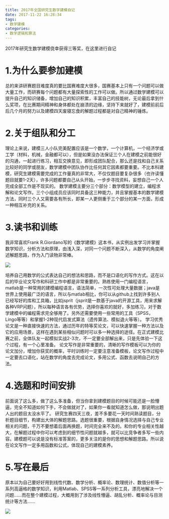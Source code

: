 ```yaml
---
title: 2017年全国研究生数学建模自记
date: 2017-11-22 16:28:34
tags:
- 数学建模
categories:
- 数学逻辑和算法
---
```


2017年研究生数学建模侥幸获得三等奖，在这里进行自记
<!--more-->

# 1.为什么要参加建模

总的来讲研赛题目难度真的要比国赛难度大很多，国赛基本上只有一个问题可以做大量工作，而研赛每个问题都有大量探索性的工作可以做。所以通过数学建模可以提升自己的知识储备，增加自己的知识积累，丰富自己的技能树，无论最后拿到什么奖项，在比赛期间精神和身体都处在崩溃的边缘，坚持下来就好了，建模前前后后几个月的努力以及建模四天废寝忘食的解题过程都是对自己精神的锤炼。

# 2.关于组队和分工

理论上来说，建模三人小队完美配置应该是一个数学，一个计算机，一个经济学或工学（材料，机械，金融都可以），但是如果没办法保证三个人在建模之前能很好的沟通，一起进行练习，相互交换意见，即形成团队配合，那么还是找和自己关系比较好的同学或朋友，数学建模中团队协作比任何其它因素都要重要。不比本科建模，研究生建模需要完成的工作量真的非常大，不仅仅题目要复杂很多（也许读懂题目就要1-2天），许多问题都要自己从头开始，一步步寻找资料，妄想自己一个人完成全部工作是不现实的。
数学建模主要分三个部分：数学模型的建立，编程求解和论文写作。三个小组成员应该同时具备这三种能力，并且掌握基本的数学建模方法，同时三个人又需要各有所长，即某一人更侧重于三个部分的某一方面，形成一种相互补充的关系。

# 3.读书和训练

我非常喜欢Frank R.Giordano写的《数学建模》这本书，从实例出发学习并掌握数学知识，分析方法和原理，由浅入深，对同一个问题不断深入，从数学的角度阐述解题思路，作为入门读物非常棒。

![](https://img-blog.csdn.net/20171122120831597?watermark/2/text/aHR0cDovL2Jsb2cuY3Nkbi5uZXQvTWV0cm9wb2xpc19jbg==/font/5a6L5L2T/fontsize/400/fill/I0JBQkFCMA==/dissolve/70/gravity/SouthEast)

培养自己用数学的公式表达自己的想法和思路，而不是口语化的写作方式。这在以后的毕业论文写作和科研工作中都是非常重要的。熟练使用一门编程语言，matlab是一种常用的建模编程语言，语法简单，一次性可处理大量数据；java是世界上使用最广泛的语言，所以与matlab相比，你可以从github上找到许多别人已经写好的库和工具箱，比如jsprit（jsprit是一款基于java的开源工具，用来求解各种VRP问题），所以每种语言各有优势，选择你喜欢的就好，多加练习，对于数学建模中的编程需求完全够用了。另外还需要使用一些常用的工具（SPSS，Lingo等等）和掌握1-2种现代启发式算法（遗传算法、模拟退火等等）。
学习优秀论文是一种直接快速的方法，通过历年的特等奖论文，可以快速掌握一种方法以及它的应用场景，这样在遇到某些相似问题时可以多一种选择的途径。在正式建模比赛之前，全体队友一起模拟实战2-3次，不一定要全部解出来，只是先体验一下这个过程，有一个心里准备。
论文写作是非常重要的，清晰的写作模板可以为你的论文加分，增加你获奖的概率，平时训练时一定要注意准备模板，论文写作过程中一定要去口语化，站在数学的角度去完成论文，多用公式、函数去说明自己的方法。

# 4.选题和时间安排

前面说了这么多，做了这么多准备，但当你拿到建模题目的时候可能还是一脸懵逼，完全不知道如何下手，不会做就对了，如果你一看就知道怎么做，那说明出题人出的题目太没水平了。
研究生赛四天三夜，差不多要花一天时间熟读题目，分析题目细节，构建出大体的解题思路。选题很重要，根据自身情况选择与自己专业相关的问题，千万不要想着后面再换题，时间完全来不及的。和你的专业相关性越大，在解题过程中你可以考虑到的细节性问题就越多，就可以比竞争者多写一些内容。建模题可以说是没有标准答案的，更多关注的是你的思想和解题思路。所以说在论文写作一定多用函数和公式，体现自己的建模素养。

# 5.写在最后

原本以为自己要好好用到线性代数、数学分析、概率论、数理统计、数值分析等一系列高逼格的数学知识，利用Matlab、SPSS等一系列分析工具，漂亮地解决一个问题……而在整个建模过程，大概用到了涉及线性懵逼、胡乱分析、概率论与目测统计等方法……

![](http://112.74.18.120:3001/p05.jpg)